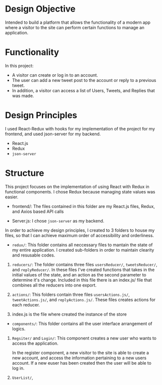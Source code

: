 # Design Objective
 Intended to build a platform that allows  the functionality of a modern app where a visitor to the site can perform certain
 functions to manage an application.
 
 
 # Functionality
In this project:

* A visitor can create or log in to an account.
* The user can add a new tweet post to the account or reply to a previous tweet.
* In addition, a visitor can access a list of Users, Tweets, and Replies that was made.


#  Design Principles
I used React-Redux with hooks for my implementation of the project for my frontend, and used 
json-server for my backend.

* React.js
* Redux
* `json-server `

# Structure

This project focuses on the implementation of using React with Redux in functional components. I chose
Redux because managing state values was easier.

* frontend/: The files contained in this folder are my React.js files, Redux, and Axios based API calls

* Server.js: I chose `json-server` as my backend.

In order to achieve my design principles, I created to 3 folders to house my files, so that I can achieve maximum
order of accessibility and orderliness.

* `redux/`: This folder contains all neccessary files to mantain the state of my entire application. I created sub-folders
  in order to maintain clearity and resusable codes.
  
1.  `reducers/`: The folder contains three files `usersReducer/`, `tweetsReducer/`, and `replyReducer/`. In these files I've created
    functions that takes in the initial values of the state, and an action as the second parameter to determine it's change. Included
    in this file there is an index.js/ file that combines all the reducers into one export.
 
2.  `actions/`:  This folders contain three files `usersActions.js/`, `tweetActions.js/`, and `replyActions.js/`. These files creates actions for 
    each reducer.
    
3.  index.js is the file where created the instance of the store 
    
* `components/`: This folder contains all the user interface arrangement of logics.

1.  `Regsiter/` and `Login/`: This component creates a new  user who wants to access the application.

     In the register component, a new visitor to the site is able to create a new account, and access the information
     pertaining to a new users account. If a new euser has been created then the user will be able to log in.
2.   `UserList/`,
